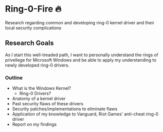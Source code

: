 # Ring-0-Fire :fire:

Research regarding common and developing ring-0 kernel driver and their local security complications

## Research Goals

As I start this well-treaded path, I want to personally understand the rings of privellege for Microsoft Windows and be able to apply my understanding to newly developed ring-0 drivers.

### Outline

* What is the Windows Kernel?
  * Ring-0 Drivers?
* Anatomy of a kernel driver
* Past security flaws of these drivers
* Security patches/implementations to eliminate flaws
* Application of my knowledge to Vanguard, Riot Games' anti-cheat ring-0 driver
* Report on my findings


